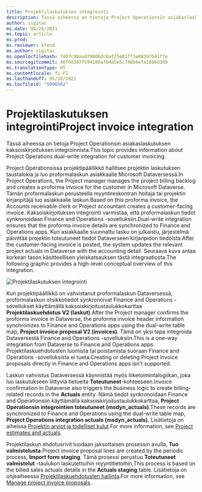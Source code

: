 ```yaml
---
title: Projektilaskutuksen integrointi
description: Tässä aiheessa on tietoja Project Operationsin asiakaslaskutuksen kaksoiskirjoituksen integroinnista.
author: sigitac
ms.date: 04/26/2021
ms.topic: article
ms.prod: ''
ms.reviewer: kfend
ms.author: sigitac
ms.openlocfilehash: 7407c98aad79806dcbaf25e81ff3e08397b41ffe
ms.sourcegitcommit: 40f68387f594180af64a5e5c748b6efa188bd300
ms.translationtype: HT
ms.contentlocale: fi-FI
ms.lasthandoff: 05/10/2021
ms.locfileid: "5996562"
---
```

# <a name="project-invoice-integration"></a><span data-ttu-id="0bd1e-103">Projektilaskutuksen integrointi</span><span class="sxs-lookup"><span data-stu-id="0bd1e-103">Project invoice integration</span></span>

<span data-ttu-id="0bd1e-104">Tässä aiheessa on tietoja Project Operationsin asiakaslaskutuksen kaksoiskirjoituksen integroinnista.</span><span class="sxs-lookup"><span data-stu-id="0bd1e-104">This topic provides information about Project Operations dual-write integration for customer invoicing.</span></span>

<span data-ttu-id="0bd1e-105">Project Operationsissa projektipäällikkö hallitsee projektin laskutuksen taustalokia ja luo proformalaskun asiakkaalle Microsoft Dataversessä.</span><span class="sxs-lookup"><span data-stu-id="0bd1e-105">In Project Operations, the Project manager manages the project billing backlog and creates a proforma invoice for the customer in Microsoft Dataverse.</span></span> <span data-ttu-id="0bd1e-106">Tämän proformalaskun perusteella myyntireskontran hoitaja tai projektin kirjanpitäjä luo asiakkaalle laskun.</span><span class="sxs-lookup"><span data-stu-id="0bd1e-106">Based on this proforma invoice, the Accounts receivable clerk or Project accountant creates a customer-facing invoice.</span></span> <span data-ttu-id="0bd1e-107">Kaksoiskirjoituksen integrointi varmistaa, että proformalaskun tiedot synkronoidaan Finance and Operations -sovelluksiin.</span><span class="sxs-lookup"><span data-stu-id="0bd1e-107">Dual-write integration ensures that the proforma invoice details are synchronized to Finance and Operations apps.</span></span> <span data-ttu-id="0bd1e-108">Kun asiakkaalle suunnattu lasku on julkaistu, järjestelmä päivittää projektin toteutuneet tiedot Dataverseen kirjanpidon tiedoista.</span><span class="sxs-lookup"><span data-stu-id="0bd1e-108">After the customer-facing invoice is posted, the system updates the relevant project actuals in Dataverse with the accounting detail.</span></span> <span data-ttu-id="0bd1e-109">Seuraava kuva antaa korkean tason käsitteellisen yleiskatsauksen tästä integraatiosta.</span><span class="sxs-lookup"><span data-stu-id="0bd1e-109">The following graphic provides a high-level conceptual overview of this integration.</span></span>

   ![Projektilaskutuksen integrointi](./media/DW5Invoicing.png)

<span data-ttu-id="0bd1e-111">Kun projektipäällikkö on vahvistanut proformalaskun Dataversessä, proformalaskun otsikkotiedot synkronoivat Finance and Operations -sovellukset käyttämällä kaksoiskirjoitustaulukkokarttaa **Projektilaskuehdotus V2 (laskut)**.</span><span class="sxs-lookup"><span data-stu-id="0bd1e-111">After the Project manager confirms the proforma invoice in Dataverse, the proforma invoice header information synchronizes to Finance and Operations apps using the dual-write table map, **Project invoice proposal V2 (invoices)**.</span></span> <span data-ttu-id="0bd1e-112">Tämä on yksi tapa integroida Dataversestä Finance and Operations -sovelluksiin.</span><span class="sxs-lookup"><span data-stu-id="0bd1e-112">This is a one-way integration from Dataverse to Finance and Operations apps.</span></span> <span data-ttu-id="0bd1e-113">Projektilaskuehdotusten luomista tai poistamista suoraan Finance and Operations -sovelluksista ei tueta.</span><span class="sxs-lookup"><span data-stu-id="0bd1e-113">Creating or deleting Project invoice proposals directly in Finance and Operations apps isn't supported.</span></span>

<span data-ttu-id="0bd1e-114">Laskun vahvistus Dataversessä käynnistää myös liiketoimintalogiikan, joka luo laskutukseen liittyviä tietueita **Toteutuneet**-kohteeseen.</span><span class="sxs-lookup"><span data-stu-id="0bd1e-114">Invoice confirmation in Dataverse also triggers the business logic to create billing-related records in the **Actuals** entity.</span></span> <span data-ttu-id="0bd1e-115">Nämä tiedot synkronoidaan Finance and Operationsiin käyttämällä kaksoiskirjoitustaulukkokarttaa, **Project Operationsin integrointien toteutuneet (msdyn\_actuals)**.</span><span class="sxs-lookup"><span data-stu-id="0bd1e-115">These records are synchronized to Finance and Operations using the dual-write table map, **Project Operations integration actuals (msdyn\_actuals).**</span></span> <span data-ttu-id="0bd1e-116">Lisätietoja on aiheissa [Projektin arviot ja todelliset kulut](resource-dual-write-estimates-actuals.md).</span><span class="sxs-lookup"><span data-stu-id="0bd1e-116">For more information, see [Project estimates and actuals](resource-dual-write-estimates-actuals.md).</span></span> 

<span data-ttu-id="0bd1e-117">Projektilaskun ehdotusrivit luodaan jaksottaisen prosessin avulla, **Tuo valmistelusta**.</span><span class="sxs-lookup"><span data-stu-id="0bd1e-117">Project invoice proposal lines are created by the periodic process, **Import form staging**.</span></span> <span data-ttu-id="0bd1e-118">Tämä prosessi perustuu **Toteutuneet valmistelut** -taulukon laskutettuihin myyntitietoihin,</span><span class="sxs-lookup"><span data-stu-id="0bd1e-118">This process is based on the billed sales actuals details in the **Actuals staging** table.</span></span> <span data-ttu-id="0bd1e-119">Lisätietoja on ohjeaiheessa [Projektilaskuehdotusten hallinta](../invoicing/format-update-project-invoice-proposals.md#create-project-invoice-proposals).</span><span class="sxs-lookup"><span data-stu-id="0bd1e-119">For more information, see [Manage project invoice proposals](../invoicing/format-update-project-invoice-proposals.md#create-project-invoice-proposals).</span></span> 
